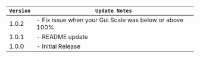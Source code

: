 | `Version` | `Update Notes`                                          |
|-----------|---------------------------------------------------------|
| 1.0.2     | - Fix issue when your Gui Scale was below or above 100% |
| 1.0.1     | - README update                                         |
| 1.0.0     | - Initial Release                                       |